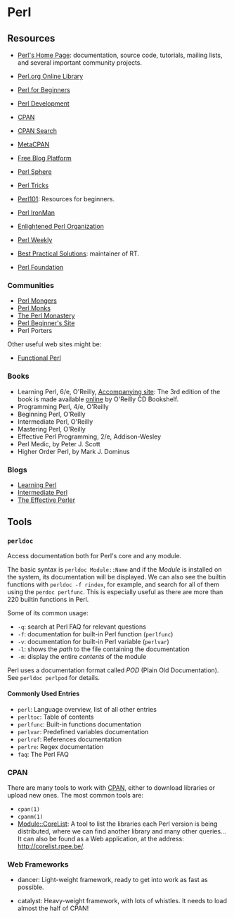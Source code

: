 Perl
====

Resources
---------

 - [Perl's Home Page](http://www.perl.org):  documentation, source code, tutorials,
   mailing lists, and several important community projects.

 - [Perl.org Online Library](https://www.perl.org/books/library.html)
 - [Perl for Beginners](http://learn.perl.org/faq/begineers.html)
 - [Perl Development](http://dev.perl.org)
 - [CPAN][cpan]
 - [CPAN Search](http://search.cpan.org)
 - [MetaCPAN](http://metacpan.org)
 - [Free Blog Platform](http://blogs.perl.org)
 - [Perl Sphere](http://perlsphere.net)
 - [Perl Tricks](http://PerlTricks.com)
 - [Perl101](http://perl101.org/): Resources for beginners.
 - [Perl IronMan](http://ironman.enlightenedperl.com)
 - [Enlightened Perl Organization](http://enlightenedperl.com)
 - [Perl Weekly](http://perlweekly.com)
 - [Best Practical Solutions](http://bestpractical.com):  maintainer of RT.
 - [Perl Foundation](http://perlfoundation.org)


[cpan]:		http://www.cpan.org

### Communities

 - [Perl Mongers](http://www.pm.org/)
 - [Perl Monks](http://perlmonks.org/)
 - [The Perl Monastery](http://www.perlmonks.org)
 - [Perl Beginner's Site](http://perl-begin.org/)
 - Perl Porters

Other useful web sites might be:

 - [Functional Perl](http://functional-perl.org/)

### Books

 - Learning Perl, 6/e, O'Reilly, [Accompanying site](http://www.learning-perl.com):
   The 3rd edition of the book is made available
   [online](https://docstore.mik.ua/orelly/perl4/prog/)
   by O'Reilly CD Bookshelf.
 - Programming Perl, 4/e, O'Reilly
 - Beginning Perl, O'Reilly
 - Intermediate Perl, O'Reilly
 - Mastering Perl, O'Reilly
 - Effective Perl Programming, 2/e, Addison-Wesley
 - Perl Medic, by Peter J. Scott
 - Higher Order Perl, by Mark J. Dominus

### Blogs

 - [Learning Perl](http://www.learning-perl.com/)
 - [Intermediate Perl](http://www.intermediateperl.com/)
 - [The Effective Perler](http://www.effectiveperlprogramming.com/)


Tools
-----

### `perldoc` ###

Access documentation both for Perl's core and any module.

The basic syntax is `perldoc Module::Name` and if the _Module_ is installed on
the system, its documentation will be displayed.  We can also see the builtin
functions with `perldoc -f rindex`, for example, and search for all of them
using the `perdoc perlfunc`.  This is especially useful as there are more than
220 builtin functions in Perl.

Some of its common usage:

 - `-q`:	search at Perl FAQ for relevant questions
 - `-f`:	documentation for built-in Perl function (`perlfunc`)
 - `-v`:	documentation for built-in Perl variable (`perlvar`)
 - `-l`:	shows the *path* to the file containing the documentation
 - `-m`:	display the entire *contents* of the module

Perl uses a documentation format called *POD* (Plain Old Documentation).
See `perldoc perlpod` for details.

#### Commonly Used Entries ####

 - `perl`:	Language overview, list of all other entries
 - `perltoc`:	Table of contents
 - `perlfunc`:	Built-in functions documentation
 - `perlvar`:	Predefined variables documentation
 - `perlref`:	References documentation
 - `perlre`:	Regex documentation
 - `faq`:	The Perl FAQ


### CPAN ###

There are many tools to work with [CPAN][cpan], either to download libraries or
upload new ones.  The most common tools are:

 - `cpan(1)`
 - `cpanm(1)`
 - [Module::CoreList](https://metacpan.org/module/Module::CoreList):
   A tool to list the libraries each Perl version is being distributed,
   where we can find another library and many other queries...
   It can also be found as a Web application, at the address:
   <http://corelist.rpee.be/>.


### Web Frameworks ###

 - dancer:
   Light-weight framework, ready to get into work as fast as possible.

 - catalyst:
   Heavy-weight framework, with lots of whistles.  It needs to load almost
   the half of CPAN!

